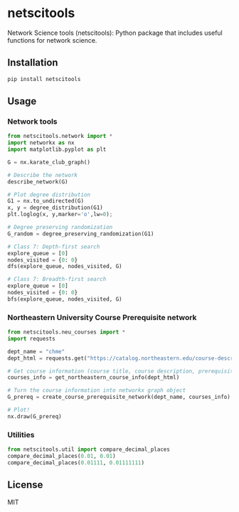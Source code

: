 # netscitools
Network Science tools (netscitools): Python package that includes useful functions for network science.

## Installation
```sh
pip install netscitools
```


## Usage

### Network tools
```py
from netscitools.network import *
import networkx as nx
import matplotlib.pyplot as plt

G = nx.karate_club_graph()

# Describe the network
describe_network(G)

# Plot degree distribution
G1 = nx.to_undirected(G)
x, y = degree_distribution(G1)
plt.loglog(x, y,marker='o',lw=0);

# Degree preserving randomization
G_random = degree_preserving_randomization(G1)

# Class 7: Depth-first search
explore_queue = [0]
nodes_visited = {0: 0}
dfs(explore_queue, nodes_visited, G)

# Class 7: Breadth-first search
explore_queue = [0]
nodes_visited = {0: 0}
bfs(explore_queue, nodes_visited, G)
```

### Northeastern University Course Prerequisite network
```py
from netscitools.neu_courses import *
import requests

dept_name = "chme"
dept_html = requests.get("https://catalog.northeastern.edu/course-descriptions/{}/".format(dept_name)).text

# Get course information (course title, course description, prerequisite) for the department
courses_info = get_northeastern_course_info(dept_html)

# Turn the course information into networkx graph object
G_prereq = create_course_prerequisite_network(dept_name, courses_info)

# Plot!
nx.draw(G_prereq)
```

### Utilities
```py
from netscitools.util import compare_decimal_places
compare_decimal_places(0.01, 0.01)
compare_decimal_places(0.01111, 0.01111111)
```


## License
MIT